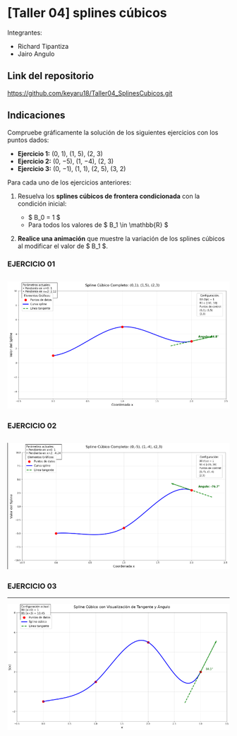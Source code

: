 # [Taller 04] splines cúbicos

Integrantes:
- Richard Tipantiza
- Jairo Angulo

## Link del repositorio
https://github.com/keyaru18/Taller04_SplinesCubicos.git

## Indicaciones

Compruebe gráficamente la solución de los siguientes ejercicios con los puntos dados:

- **Ejercicio 1:** (0, 1), (1, 5), (2, 3)  
- **Ejercicio 2:** (0, −5), (1, −4), (2, 3)  
- **Ejercicio 3:** (0, −1), (1, 1), (2, 5), (3, 2)

Para cada uno de los ejercicios anteriores:

1. Resuelva los **splines cúbicos de frontera condicionada** con la condición inicial:
   - $ B_0 = 1 $
   - Para todos los valores de $ B_1 \in \mathbb{R} $

2. **Realice una animación** que muestre la variación de los splines cúbicos al modificar el valor de $ B_1 $.

### EJERCICIO 01
![alt text](image.png)
---
### EJERCICIO 02
![alt text](image-1.png)
---
### EJERCICIO 03
--- 
![alt text](image-2.png)

